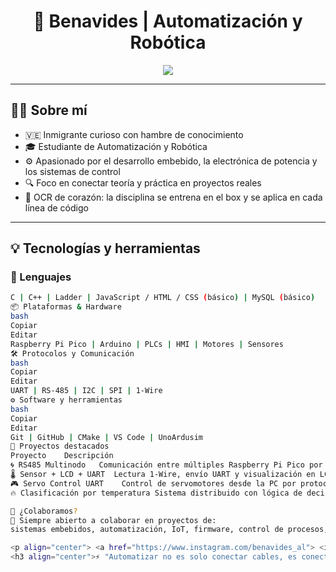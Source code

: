 <h1 align="center">🤖 Benavides | Automatización y Robótica</h1>

<p align="center">
  <img src="https://readme-typing-svg.herokuapp.com?color=00F7FF&size=22&center=true&vCenter=true&width=700&lines=Estudiante+de+Automatización+y+Robótica;Apasionado+por+sistemas+embebidos+y+control;Disciplinado+dentro+y+fuera+de+la+compu;Raspberry+Pi+Pico+%7C+Arduino+%7C+PLC+%7C+IoT" />
</p>

---

## 👨‍💻 Sobre mí

- 🇻🇪 Inmigrante curioso con hambre de conocimiento  
- 🎓 Estudiante de Automatización y Robótica  
- ⚙️ Apasionado por el desarrollo embebido, la electrónica de potencia y los sistemas de control  
- 🔍 Foco en conectar teoría y práctica en proyectos reales  
- 🦾 OCR de corazón: la disciplina se entrena en el box y se aplica en cada línea de código

---

## 💡 Tecnologías y herramientas

### 🧠 Lenguajes
```bash
C | C++ | Ladder | JavaScript / HTML / CSS (básico) | MySQL (básico)
📦 Plataformas & Hardware
bash
Copiar
Editar
Raspberry Pi Pico | Arduino | PLCs | HMI | Motores | Sensores
🛠️ Protocolos y Comunicación
bash
Copiar
Editar
UART | RS-485 | I2C | SPI | 1-Wire
⚙️ Software y herramientas
bash
Copiar
Editar
Git | GitHub | CMake | VS Code | UnoArdusim
🔧 Proyectos destacados
Proyecto	Descripción
🌀 RS485 Multinodo	Comunicación entre múltiples Raspberry Pi Pico por RS-485
🌡️ Sensor + LCD + UART	Lectura 1-Wire, envío UART y visualización en LCD por I2C
🎮 Servo Control UART	Control de servomotores desde la PC por protocolo UART
🔥 Clasificación por temperatura	Sistema distribuido con lógica de decisión y actuadores

🤝 ¿Colaboramos?
💬 Siempre abierto a colaborar en proyectos de:
sistemas embebidos, automatización, IoT, firmware, control de procesos, y más.

<p align="center"> <a href="https://www.instagram.com/benavides_al"> <img src="https://img.shields.io/badge/@benavides_al-E4405F?style=for-the-badge&logo=instagram&logoColor=white" /> </a> </p>
<h3 align="center">⚡ "Automatizar no es solo conectar cables, es conectar ideas con el mundo real."</h3> ```
